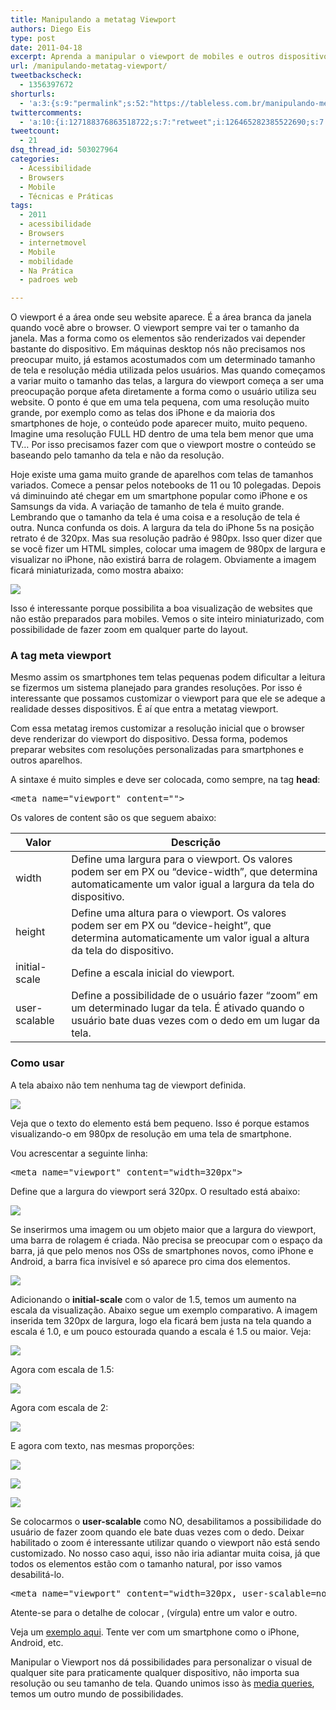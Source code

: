 ```yaml
---
title: Manipulando a metatag Viewport
authors: Diego Eis
type: post
date: 2011-04-18
excerpt: Aprenda a manipular o viewport de mobiles e outros dispositivos com a metatag Viewport do HTML.
url: /manipulando-metatag-viewport/
tweetbackscheck:
  - 1356397672
shorturls:
  - 'a:3:{s:9:"permalink";s:52:"https://tableless.com.br/manipulando-metatag-viewport";s:7:"tinyurl";s:26:"https://tinyurl.com/3odakfo";s:4:"isgd";s:19:"https://is.gd/bKHkmh";}'
twittercomments:
  - 'a:10:{i:127188376863518722;s:7:"retweet";i:126465282385522690;s:7:"retweet";i:126348029631533056;s:7:"retweet";i:126347228095848448;s:7:"retweet";i:126345823905783808;s:7:"retweet";i:126341375041085440;s:7:"retweet";i:155242144943190018;s:7:"retweet";i:155229542263422976;s:7:"retweet";i:160165094976798720;s:7:"retweet";i:169916451069763584;s:7:"retweet";}'
tweetcount:
  - 21
dsq_thread_id: 503027964
categories:
  - Acessibilidade
  - Browsers
  - Mobile
  - Técnicas e Práticas
tags:
  - 2011
  - acessibilidade
  - Browsers
  - internetmovel
  - Mobile
  - mobilidade
  - Na Prática
  - padroes web

---
```

O viewport é a área onde seu website aparece. É a área branca da janela quando você abre o browser. O viewport sempre vai ter o tamanho da janela. Mas a forma como os elementos são renderizados vai depender bastante do dispositivo. Em máquinas desktop nós não precisamos nos preocupar muito, já estamos acostumados com um determinado tamanho de tela e resolução média utilizada pelos usuários. Mas quando começamos a variar muito o tamanho das telas, a largura do viewport começa a ser uma preocupação porque afeta diretamente a forma como o usuário utiliza seu website. O ponto é que em uma tela pequena, com uma resolução muito grande, por exemplo como as telas dos iPhone e da maioria dos smartphones de hoje, o conteúdo pode aparecer muito, muito pequeno. Imagine uma resolução FULL HD dentro de uma tela bem menor que uma TV&#8230; Por isso precisamos fazer com que o viewport mostre o conteúdo se baseando pelo tamanho da tela e não da resolução.

Hoje existe uma gama muito grande de aparelhos com telas de tamanhos variados. Comece a pensar pelos notebooks de 11 ou 10 polegadas. Depois vá diminuindo até chegar em um smartphone popular como iPhone e os Samsungs da vida. A variação de tamanho de tela é muito grande. Lembrando que o tamanho da tela é uma coisa e a resolução de tela é outra. Nunca confunda os dois. A largura da tela do iPhone 5s na posição retrato é de 320px. Mas sua resolução padrão é 980px. Isso quer dizer que se você fizer um HTML simples, colocar uma imagem de 980px de largura e visualizar no iPhone, não existirá barra de rolagem. Obviamente a imagem ficará miniaturizada, como mostra abaixo:

![][1]

Isso é interessante porque possibilita a boa visualização de websites que não estão preparados para mobiles. Vemos o site inteiro miniaturizado, com possibilidade de fazer zoom em qualquer parte do layout.

### A tag meta viewport

Mesmo assim os smartphones tem telas pequenas podem dificultar a leitura se fizermos um sistema planejado para grandes resoluções. Por isso é interessante que possamos customizar o viewport para que ele se adeque a realidade desses dispositivos. É aí que entra a metatag viewport.
  
Com essa metatag iremos customizar a resolução inicial que o browser deve renderizar do viewport do dispositivo. Dessa forma, podemos preparar websites com resoluções personalizadas para smartphones e outros aparelhos.

A sintaxe é muito simples e deve ser colocada, como sempre, na tag **head**:

<pre class="lang-html">&lt;meta name="viewport" content=""&gt;
</pre>

Os valores de content são os que seguem abaixo:

| Valor         | Descrição                                                                                                                                                                    |
| ------------- | ---------------------------------------------------------------------------------------------------------------------------------------------------------------------------- |
| width         | Define uma largura para o viewport. Os valores podem ser em PX ou &#8220;device-width&#8221;, que determina automaticamente um valor igual a largura da tela do dispositivo. |
| height        | Define uma altura para o viewport. Os valores podem ser em PX ou &#8220;device-height&#8221;, que determina automaticamente um valor igual a altura da tela do dispositivo.  |
| initial-scale | Define a escala inicial do viewport.                                                                                                                                         |
| user-scalable | Define a possibilidade de o usuário fazer &#8220;zoom&#8221; em um determinado lugar da tela. É ativado quando o usuário bate duas vezes com o dedo em um lugar da tela.     |

### Como usar

A tela abaixo não tem nenhuma tag de viewport definida. 

![][2]

Veja que o texto do elemento está bem pequeno. Isso é porque estamos visualizando-o em 980px de resolução em uma tela de smartphone.
  
Vou acrescentar a seguinte linha:

<pre class="lang-html">&lt;meta name="viewport" content="width=320px"&gt;
</pre>

Define que a largura do viewport será 320px. O resultado está abaixo:

![][3]

Se inserirmos uma imagem ou um objeto maior que a largura do viewport, uma barra de rolagem é criada. Não precisa se preocupar com o espaço da barra, já que pelo menos nos OSs de smartphones novos, como iPhone e Android, a barra fica invisível e só aparece pro cima dos elementos.

![][4]

Adicionando o **initial-scale** com o valor de 1.5, temos um aumento na escala da visualização. Abaixo segue um exemplo comparativo. A imagem inserida tem 320px de largura, logo ela ficará bem justa na tela quando a escala é 1.0, e um pouco estourada quando a escala é 1.5 ou maior. Veja:

![][5]

Agora com escala de 1.5:

![][6]

Agora com escala de 2:
  
![][7]

E agora com texto, nas mesmas proporções:

![][8]
  
![][9]
  
![][10]

Se colocarmos o **user-scalable** como NO, desabilitamos a possibilidade do usuário de fazer zoom quando ele bate duas vezes com o dedo. Deixar habilitado o zoom é interessante utilizar quando o viewport não está sendo customizado. No nosso caso aqui, isso não iria adiantar muita coisa, já que todos os elementos estão com o tamanho natural, por isso vamos desabilitá-lo.

<pre class="lang-html">&lt;meta name="viewport" content="width=320px, user-scalable=no"&gt;
</pre>

Atente-se para o detalhe de colocar , (vírgula) entre um valor e outro.
  
Veja um [exemplo aqui][11]. Tente ver com um smartphone como o iPhone, Android, etc.

Manipular o Viewport nos dá possibilidades para personalizar o visual de qualquer site para praticamente qualquer dispositivo, não importa sua resolução ou seu tamanho de tela. Quando unimos isso às [media queries][12], temos um outro mundo de possibilidades.

 [1]: https://raw.githubusercontent.com/diegoeis/tableless-static-images/master/2011/04/980px.png
 [2]: https://raw.githubusercontent.com/diegoeis/tableless-static-images/master/2011/04/viewport-980.png
 [3]: https://raw.githubusercontent.com/diegoeis/tableless-static-images/master/2011/04/viewport-320px.png
 [4]: https://raw.githubusercontent.com/diegoeis/tableless-static-images/master/2011/04/rolagem.png
 [5]: https://raw.githubusercontent.com/diegoeis/tableless-static-images/master/2011/04/initi-scale1.png
 [6]: https://raw.githubusercontent.com/diegoeis/tableless-static-images/master/2011/04/init-scale15.png
 [7]: https://raw.githubusercontent.com/diegoeis/tableless-static-images/master/2011/04/init-scale2.png
 [8]: https://raw.githubusercontent.com/diegoeis/tableless-static-images/master/2011/04/scale1-text.png
 [9]: https://raw.githubusercontent.com/diegoeis/tableless-static-images/master/2011/04/scale15-text.png
 [10]: https://raw.githubusercontent.com/diegoeis/tableless-static-images/master/2011/04/scale2-text.png
 [11]: https://tableless.github.com/exemplos/viewport/viewport.html
 [12]: https://tableless.com.br/introducao-sobre-media-queries